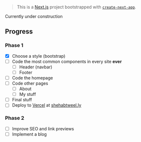 > This is a [Next.js](https://nextjs.org/) project bootstrapped with [`create-next-app`](https://github.com/vercel/next.js/tree/canary/packages/create-next-app).

Currently under construction

## Progress
### Phase 1

- [x] Choose a style (bootstrap)
- [ ] Code the most common components in every site **ever**
    - [ ] Header (navbar)
    - [ ] Footer
- [ ] Code the homepage
- [ ] Code other pages
    - [ ] About
    - [ ] My stuff
- [ ] Final stuff
- [ ] Deploy to [Vercel](vercel.com) at [shehabtweel.ly](shehabtweel.ly)

### Phase 2

- [ ] Improve SEO and link previews
- [ ] Implement a blog
